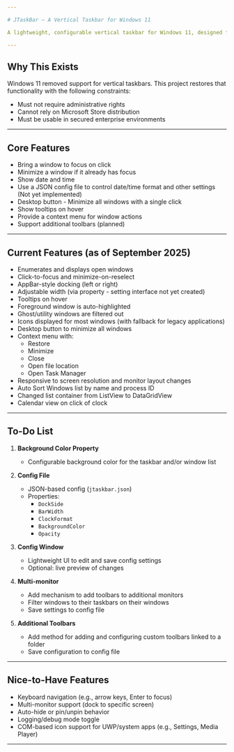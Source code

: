 ```yaml
---

# JTaskBar — A Vertical Taskbar for Windows 11

A lightweight, configurable vertical taskbar for Windows 11, designed for power users in restricted environments.

---
```


## Why This Exists

Windows 11 removed support for vertical taskbars. This project restores that functionality with the following constraints:

- Must not require administrative rights
- Cannot rely on Microsoft Store distribution
- Must be usable in secured enterprise environments

---

## Core Features

- Bring a window to focus on click
- Minimize a window if it already has focus
- Show date and time
- Use a JSON config file to control date/time format and other settings (Not yet implemented)
- Desktop button - Minimize all windows with a single click
- Show tooltips on hover
- Provide a context menu for window actions
- Support additional toolbars (planned)

---

## Current Features (as of September 2025)

- Enumerates and displays open windows
- Click-to-focus and minimize-on-reselect
- AppBar-style docking (left or right)
- Adjustable width (via property - setting interface not yet created)
- Tooltips on hover
- Foreground window is auto-highlighted
- Ghost/utility windows are filtered out
- Icons displayed for most windows (with fallback for legacy applications)
- Desktop button to minimize all windows
- Context menu with:
  - Restore
  - Minimize
  - Close
  - Open file location
  - Open Task Manager
- Responsive to screen resolution and monitor layout changes
- Auto Sort Windows list by name and process ID
- Changed list container from ListView to DataGridView
- Calendar view on click of clock

---

## To-Do List

1. **Background Color Property**  
   - Configurable background color for the taskbar and/or window list

2. **Config File**  
   - JSON-based config (`jtaskbar.json`)  
   - Properties:
     - `DockSide`
     - `BarWidth`
     - `ClockFormat`
     - `BackgroundColor`
     - `Opacity`

3. **Config Window**  
   - Lightweight UI to edit and save config settings  
   - Optional: live preview of changes
  
4. **Multi-monitor**  
   - Add mechanism to add toolbars to additional monitors
   - Filter windows to their taskbars on their windows
   - Save settings to config file
   
5. **Additional Toolbars** 
   - Add method for adding and configuring custom toolbars linked to a folder
   - Save configuration to config file

---

## Nice-to-Have Features

- Keyboard navigation (e.g., arrow keys, Enter to focus)
- Multi-monitor support (dock to specific screen)
- Auto-hide or pin/unpin behavior
- Logging/debug mode toggle
- COM-based icon support for UWP/system apps (e.g., Settings, Media Player)

---